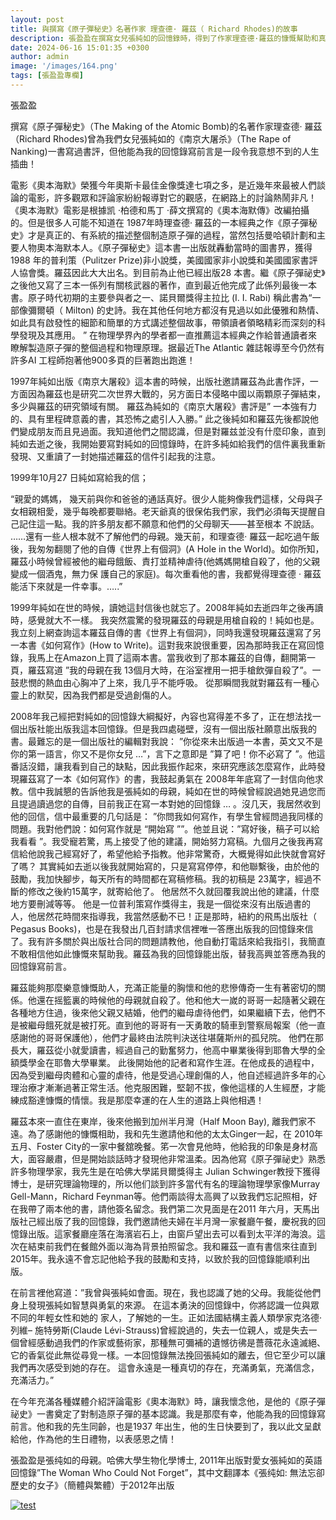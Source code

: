 ```yaml
---
layout: post
title: 與撰寫《原子彈秘史》名著作家 理查德· 羅茲（ Richard Rhodes)的故事
description: 張盈盈在撰寫女兒張純如的回憶錄時，得到了作家理查德·羅茲的慷慨幫助和真摯鼓勵，兩人在共同的悲痛與理解中結下深厚友誼，使這段創作之旅充滿感動與温情。
date: 2024-06-16 15:01:35 +0300
author: admin
image: '/images/164.png'
tags: [張盈盈專欄]
---
```

張盈盈

撰寫《原子彈秘史》（The Making of the Atomic Bomb)的名著作家理查德· 羅茲（Richard Rhodes)曾為我們女兒張純如的《南京大屠杀》（The Rape of Nanking)一書寫過書評，但他能為我的回憶錄寫前言是一段令我意想不到的人生插曲！

電影《奧本海默》榮獲今年奧斯卡最佳金像獎達七項之多，是近幾年來最被人們談論的電影，許多觀眾和評論家紛紛報導對它的觀感，在網路上的討論熱鬧非凡！《奧本海默》電影是根據凯 ·柏德和馬丁 ·薛文撰寫的《奧本海默傳》改編拍攝的。但是很多人可能不知道在 1987年時理查德· 羅茲的一本經典之作《原子彈秘史》才是真正的、有系統的描述整個制造原子彈的過程，當然包括曼哈頓計劃和主要人物奧本海默本人。《原子彈秘史》這本書一出版就轟動當時的圖書界，獲得 1988 年的普利策（Pulitzer Prize)非小說獎，美國國家非小說獎和美國國家書評人協會獎。羅茲因此大大出名。到目前為止他已經出版28 本書。繼《原子彈祕史》之後他又寫了三本一係列有關核武器的著作，直到最近他完成了此係列最後一本書。原子時代初期的主要參與者之一、諾貝爾獎得主拉比 (I. I. Rabi) 稱此書為“一部像彌爾頓（ Milton) 的史詩。我在其他任何地方都沒有見過以如此優​​雅和熱情、如此具有啟發性的細節和簡單的方式講述整個故事，帶領讀者領略精彩而深刻的科學發現及其應用。 ” 在物理學界內的學者都一直推薦這本經典之作給普通讀者來瞭解製造原子彈的整個過程和物理原理。据最近The Atlantic 雜誌報導至今仍然有許多AI 工程師抱著他900多頁的巨著跑出跑進！

1997年純如出版《南京大屠殺》這本書的時候，出版社邀請羅茲為此書作評，一方面因為羅茲也是研究二次世界大戰的，另方面日本侵略中國以兩顆原子彈結束，多少與羅茲的研究領域有關。 羅茲為純如的《南京大屠殺》書評是” 一本強有力的、具有里程碑意義的書，其恐怖之處引人入勝。” 此之後純如和羅茲先後都說他們變成朋友而且見過面。我知道他們之間認識，但是對羅兹並没有什麼印象，直到純如去逝之後，我開始要寫對純如的回憶錄時，在許多純如給我們的信件裏我重新發現、又重讀了一封她描述羅茲的信件引起我的注意。

1999年10月27 日純如寫給我的信；

“親愛的媽媽， 幾天前與你和爸爸的通話真好。很少人能夠像我們這樣，父母與子女相親相愛，幾乎每晚都要聯絡。老天爺真的很保佑我們家，我們必須每天提醒自己記住這一點。我的許多朋友都不願意和他們的父母聊天——甚至根本 不說話。 ……還有一些人根本就不了解他們的母親。幾天前，和理查德· 羅茲一起吃過午飯後，我匆匆翻閱了他的自傳《世界上有個洞》(A Hole in the World)。如你所知，羅茲小時候曾經被他的繼母餓飯、責打並精神虐待(他媽媽開槍自殺了，他的父親變成一個酒鬼，無力保 護自己的家庭)。每次重看他的書，我都覺得理查德 · 羅茲能活下來就是一件幸事。…..”

1999年純如在世的時候，讀她這封信後也就忘了。2008年純如去逝四年之後再讀時，感覺就大不一樣。 我突然震驚的發現羅茲的母親是用槍自殺的！純如也是。我立刻上網查詢這本羅茲自傳的書《世界上有個洞》，同時我還發現羅茲還寫了另一本書《如何寫作》(How to Write)。這對我來說很重要，因為那時我正在寫回憶錄，我馬上在Amazon上買了這兩本書。當我收到了那本羅茲的自傳，翻開第一頁，羅茲寫道 ”我的母親在我 13個月大時，在浴室裡用一把手槍飲彈自殺了”。一鼓悲憫的熱血由心胸冲了上來，我几乎不能呼吸。 從那瞬間我就對羅茲有一種心靈上的默契，因為我們都是受過創傷的人。

2008年我己經把對純如的回憶錄大綱擬好，內容也寫得差不多了，正在想法找一個出版社能出版我這本回憶錄。但是我四處碰壁，沒有一個出版社願意出版我的書。最難忘的是一個出版社的編輯對我說： ”你從來未出版過一本書，英文又不是你的第一語言，你又不是你女兒 …”，言下之意即是 ”算了吧！你不必寫了 ”。他這番話沒錯，讓我看到自己的缺點，因此我振作起來，來研究應該怎麼寫作，此時發現羅茲寫了一本《如何寫作》的書，我鼓起勇氣在 2008年年底寫了一封信向他求教。信中我誠懇的告訴他我是張純如的母親，純如在世的時候曾經說過她見過您而且提過讀過您的自傳，目前我正在寫一本對她的回憶錄 … 。沒几天，我居然收到他的回信，信中最重要的几句話是： ”你問我如何寫作，有學生曾經問過我同樣的問題。我對他們說：如何寫作就是 “開始寫 ””。他並且说：”寫好後，稿子可以給我看看 ”。我受寵若驚，馬上接受了他的建議，開始努力寫稿。九個月之後我再寫信給他說我己經寫好了，希望他給予指教。他非常驚奇，大概覺得如此快就會寫好了嗎？ 其實純如去逝以後我就開始寫的，只是寫寫停停，和他聯繫後，由於他的鼓勵，我加快腳步，每天所有的時間都在寫稿修稿。我的初稿是 23萬字，經過不斷的修改之後約15萬字，就寄給他了。 他居然不久就回覆我說出他的建議，什麼地方要刪減等等。 他是一位普利策寫作獎得主，我是一個從來沒有出版過書的人，他居然花時間來指導我，我當然感動不已！正是那時，紐約的飛馬出版社（ Pegasus Books)，也是在我發出几百封請求信裡唯一答應出版我的回憶錄來信了。我有許多關於與出版社合同的問題請教他，他自動打電話來給我指引，我簡直不敢相信他如此慷慨來幫助我。羅茲為我的回憶錄能出版，替我高興並答應為我的回憶錄寫前言。

羅茲能夠那麼樂意慷慨助人，充滿正能量的胸懷和他的悲慘傳奇一生有著密切的關係。他還在摇籃裏的時候他的母親就自殺了。他和他大一嵗的哥哥一起隨著父親在各種地方住過，後來他父親又結婚，他們的繼母虐待他們，如果繼續下去，他們不是被繼母餓死就是被打死。直到他的哥哥有一天勇敢的騎車到警察局報案（他一直感謝他的哥哥保護他），他們才最終由法院判決送往堪薩斯州的孤兒院。 他們在那長大，羅茲從小就愛讀書，經過自己的勤奮努力，他高中畢業後得到耶魯大學的全額獎學金在耶魯大學畢業。 此後開始他的記者和寫作生涯。在他成長的過程中，因為受到繼母肉體和心靈的虐待，他是受過心理創傷的人，他自述經過許多年的心理治療才漸漸過著正常生活。他克服困難，堅韌不拔，像他這樣的人生經歷，才能練成豁達慷慨的情懷。我是那麼幸運的在人生的道路上與他相遇！

羅茲本來一直住在東岸，後來他搬到加州半月灣（Half Moon Bay), 離我們家不遠。為了感謝他的慷慨相助，我和先生邀請他和他的太太Ginger一起，在 2010年五月、Foster City的一家中餐舘晚餐。笫一次會見他時，他給我的印象是身材高大，面容嚴肅，但是開始談話時才發現他非常溫柔。因為他寫《原子彈祕史》熟悉許多物理學家，我先生是在哈佛大學諾貝爾獎得主 Julian Schwinger教授下獲得博士，是研究理論物理的，所以他们談到許多當代有名的理論物理學家像Murray Gell-Mann，Richard Feynman等。他們兩談得太高興了以致我們忘記照相，好在我帶了兩本他的書，請他簽名留念。我們第二次見面是在2011 年六月，天馬出版社己經出版了我的回憶錄，我們邀請他夫婦在半月灣一家餐廳午餐，慶祝我的回憶錄出版。這家餐廳座落在海濱岩石上，由窗戶望出去可以看到太平洋的海浪。這次在結束前我們在餐館外面以海為背景拍照留念。我和羅茲一直有書信來往直到 2015年。我永遠不會忘記他給予我的鼓勵和支持，以致於我的回憶錄能順利出版。

在前言裡他寫道：”我曾與張純如會面。現在，我也認識了她的父母。我能從他們身上發現張純如智慧與勇氣的來源。 在這本勇決的回憶錄中，你將認識一位與眾不同的年輕女性和她的 家人，了解她的一生。正如法國結構主義人類學家克洛德· 列維– 施特勞斯(Claude Lévi-Strauss)曾經說過的，失去一位親人，或是失去一個曾經感動過我們的作家或藝術家，那種無可彌補的遺憾彷彿是薔薇花永遠滅絕、它的香氣從此無從尋覓一樣。一本回憶錄無法挽回張純如的離去，但它至少可以讓我們再次感受到她的存在。 這會永遠是一種真切的存在，充滿勇氣，充滿信念，充滿活力。”

在今年充滿各種媒體介紹評論電影《奧本海默》時，讓我懷念他，是他的《原子彈祕史》一書奠定了對制造原子彈的基本認識。我是那麼有幸，他能為我的回憶錄寫前言。他和我的先生同齡，也是1937 年出生，他的生日快要到了，我以此文呈獻給他，作為他的生日禮物，以表感恩之情！

 張盈盈是張纯如的母親。哈佛大學生物化學博士,  2011年出版對愛女張純如的英語回憶錄”The Woman Who Could Not Forget”，其中文翻譯本《張纯如: 無法忘卻歷史的女子》（簡體與繁體）于2012年出版


<a href="https://jp.irischanglabs.com/pdf/20240616.pdf" target="_blank">
  <img src="https://jp.irischanglabs.com/images/20240616.jpg" alt="test" title="点击查看PDF">
</a>

